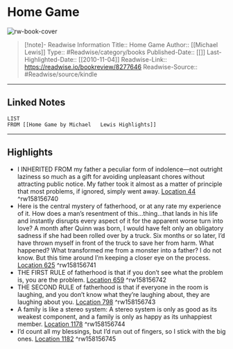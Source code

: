 # Home Game

![rw-book-cover](https://images-na.ssl-images-amazon.com/images/I/51-Cxwl37jL._SL200_.jpg)
<br>
>[!note]- Readwise Information
>Title:: Home Game
>Author:: [[Michael   Lewis]]
>Type:: #Readwise/category/books
>Published-Date:: [[]]
>Last-Highlighted-Date:: [[2010-11-04]]
>Readwise-Link:: https://readwise.io/bookreview/8277646
>Readwise-Source:: #Readwise/source/kindle
--- 

## Linked Notes
```dataview
LIST
FROM [[Home Game by Michael   Lewis Highlights]]
```

---

## Highlights
- I INHERITED FROM my father a peculiar form of indolence—not outright laziness so much as a gift for avoiding unpleasant chores without attracting public notice. My father took it almost as a matter of principle that most problems, if ignored, simply went away. [Location 44](https://readwise.io/open/158156740) ^rw158156740
- Here is the central mystery of fatherhood, or at any rate my experience of it. How does a man’s resentment of this…thing…that lands in his life and instantly disrupts every aspect of it for the apparent worse turn into love? A month after Quinn was born, I would have felt only an obligatory sadness if she had been rolled over by a truck. Six months or so later, I’d have thrown myself in front of the truck to save her from harm. What happened? What transformed me from a monster into a father? I do not know. But this time around I’m keeping a closer eye on the process. [Location 625](https://readwise.io/open/158156741) ^rw158156741
- THE FIRST RULE of fatherhood is that if you don’t see what the problem is, you are the problem. [Location 659](https://readwise.io/open/158156742) ^rw158156742
- THE SECOND RULE of fatherhood is that if everyone in the room is laughing, and you don’t know what they’re laughing about, they are laughing about you. [Location 798](https://readwise.io/open/158156743) ^rw158156743
- A family is like a stereo system: A stereo system is only as good as its weakest component, and a family is only as happy as its unhappiest member. [Location 1178](https://readwise.io/open/158156744) ^rw158156744
- I’d count all my blessings, but I’d run out of fingers, so I stick with the big ones. [Location 1182](https://readwise.io/open/158156745) ^rw158156745
